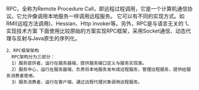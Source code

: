    RPC，全称为Remote Procedure Call，即远程过程调用，它是一个计算机通信协议。它允许像调用本地服务一样调用远程服务。
它可以有不同的实现方式。如RMI(远程方法调用)、Hessian、Http invoker等。另外，RPC是与语言无关的
    1、实现技术方案
     下面使用比较原始的方案实现RPC框架，采用Socket通信、动态代理与反射与Java原生的序列化。
     
    2、RPC框架架构
      RPC架构分为三部分：
      1）服务提供者，运行在服务器端，提供服务接口定义与服务实现类。
      2）服务中心，运行在服务器端，负责将本地服务发布成远程服务，管理远程服务，提供给服务消费者使用。
      3）服务消费者，运行在客户端，通过远程代理对象调用远程服务。
